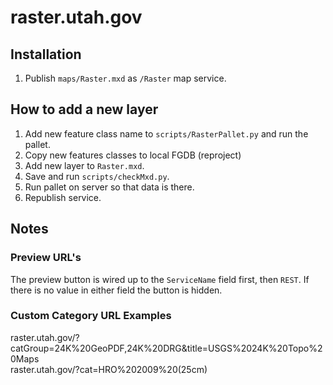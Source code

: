 raster.utah.gov
================

## Installation
1. Publish `maps/Raster.mxd` as `/Raster` map service.

## How to add a new layer
1. Add new feature class name to `scripts/RasterPallet.py` and run the pallet.
1. Copy new features classes to local FGDB (reproject)
1. Add new layer to `Raster.mxd`.
1. Save and run `scripts/checkMxd.py`.
1. Run pallet on server so that data is there.
1. Republish service.

## Notes
### Preview URL's
The preview button is wired up to the `ServiceName` field first, then `REST`. If there is no value in either field the button is hidden.

### Custom Category URL Examples
raster.utah.gov/?catGroup=24K%20GeoPDF,24K%20DRG&title=USGS%2024K%20Topo%20Maps  
raster.utah.gov/?cat=HRO%202009%20(25cm)
